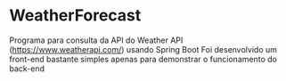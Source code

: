# WeatherForecast
Programa para consulta da API do Weather API (https://www.weatherapi.com/) usando Spring Boot
Foi desenvolvido um front-end bastante simples apenas para demonstrar o funcionamento do back-end
